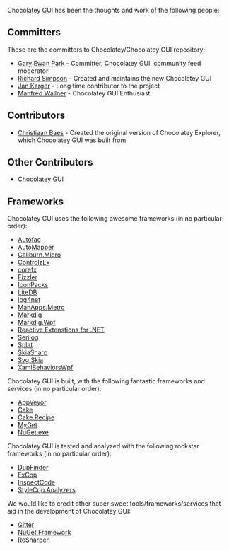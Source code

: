 Chocolatey GUI has been the thoughts and work of the following people:

## Committers

These are the committers to Chocolatey/Chocolatey GUI repository:

* [Gary Ewan Park](https://github.com/gep13) - Committer, Chocolatey GUI, community feed moderator
* [Richard Simpson](https://github.com/RichiCoder1) - Created and maintains the new Chocolatey GUI
* [Jan Karger](https://github.com/punker76) - Long time contributor to the project
* [Manfred Wallner](https://github.com/mwallner) - Chocolatey GUI Enthusiast

## Contributors

* [Christiaan Baes](https://github.com/chrissie1) - Created the original version of Chocolatey Explorer, which Chocolatey GUI was built from.

## Other Contributors

* [Chocolatey GUI](https://github.com/chocolatey/chocolateygui/graphs/contributors)

## Frameworks

Chocolatey GUI uses the following awesome frameworks (in no particular order):

* [Autofac](http://autofac.org/)
* [AutoMapper](http://automapper.org/)
* [Caliburn.Micro](https://github.com/Caliburn-Micro/Caliburn.Micro)
* [ControlzEx](https://github.com/ControlzEx/ControlzEx)
* [corefx](https://github.com/dotnet/runtime)
* [Fizzler](https://github.com/atifaziz/Fizzler)
* [IconPacks](https://github.com/MahApps/MahApps.Metro.IconPacks)
* [LiteDB](https://www.litedb.org/)
* [log4net](http://logging.apache.org/log4net/)
* [MahApps.Metro](http://mahapps.com/)
* [Markdig](https://github.com/lunet-io/markdig)
* [Markdig.Wpf](https://github.com/Kryptos-FR/markdig.wpf)
* [Reactive Extenstions for .NET](https://github.com/dotnet/reactive)
* [Serilog](https://github.com/serilog/serilog)
* [Splat](https://github.com/reactiveui/splat)
* [SkiaSharp](https://github.com/mono/SkiaSharp)
* [Svg.Skia](https://github.com/wieslawsoltes/Svg.Skia)
* [XamlBehaviorsWpf](https://github.com/Microsoft/XamlBehaviorsWpf)

Chocolatey GUI is built, with the following fantastic frameworks and services (in no particular order):

* [AppVeyor](http://www.appveyor.com/)
* [Cake](http://cakebuild.net/)
* [Cake.Recipe](https://github.com/cake-contrib/Cake.Recipe)
* [MyGet](http://www.myget.org/)
* [NuGet.exe](https://www.nuget.org/)

Chocolatey GUI is tested and analyzed with the following rockstar frameworks (in no particular order):

* [DupFinder](https://confluence.jetbrains.com/display/NETCOM/Introducing+dupFinder)
* [FxCop](https://msdn.microsoft.com/en-us/library/bb429476(v=vs.80).aspx)
* [InspectCode](https://confluence.jetbrains.com/display/NETCOM/Introducing+InspectCode)
* [StyleCop.Analyzers](https://github.com/DotNetAnalyzers/StyleCopAnalyzers)

We would like to credit other super sweet tools/frameworks/services that aid in the development of Chocolatey GUI:

* [Gitter](https://gitter.im)
* [NuGet Framework](https://www.nuget.org/)
* [ReSharper](https://www.jetbrains.com/resharper/)
